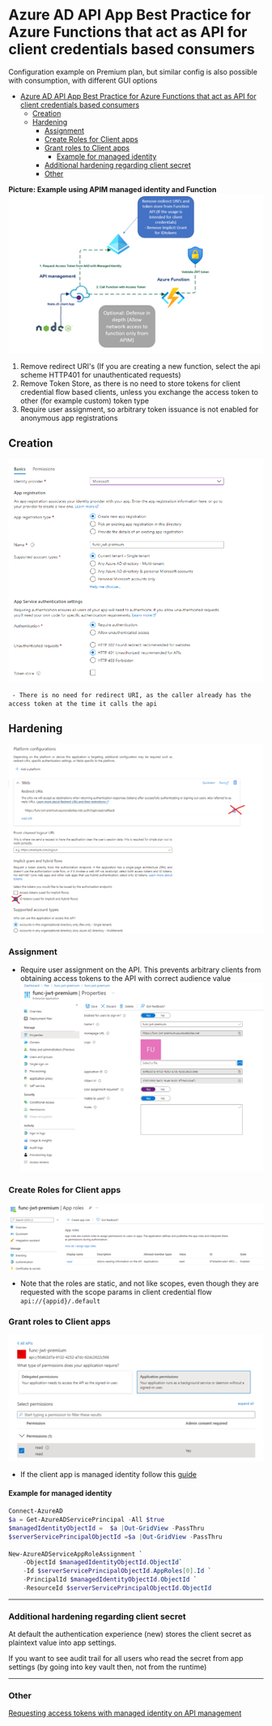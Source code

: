 # Azure AD API App Best Practice for Azure Functions that act as API for client credentials based consumers

Configuration example on Premium plan, but similar config is also possible with consumption, with different GUI options 

- [Azure AD API App Best Practice for Azure Functions that act as API for client credentials based consumers](#azure-ad-api-app-best-practice-for-azure-functions-that-act-as-api-for-client-credentials-based-consumers)
  - [Creation](#creation)
  - [Hardening](#hardening)
    - [Assignment](#assignment)
    - [Create Roles for Client apps](#create-roles-for-client-apps)
    - [Grant roles to Client apps](#grant-roles-to-client-apps)
      - [Example for managed identity](#example-for-managed-identity)
    - [Additional hardening regarding client secret](#additional-hardening-regarding-client-secret)
    - [Other](#other)

**Picture: Example using APIM managed identity and Function**
![img](img/apiHardening.png)

1. Remove redirect URI's (If you are creating a new function, select the api scheme HTTP401 for unauthenticated requests)
2. Remove Token Store, as there is no need to store tokens for client credential flow based clients, unless you exchange the access token to other (for example custom) token type
3. Require user assignment, so arbitrary token issuance is not enabled for anonymous app registrations 


## Creation
![img](img/appreg.png)

`` - There is no need for redirect URI, as the caller already has the access token at the time it calls the api``  

## Hardening 
![img](img/hardening.png)

### Assignment 
 - Require user assignment on the API. This prevents arbitrary clients from obtaining access tokens to the API with correct audience value
![img](img/assignment.png)

### Create Roles for Client apps 
![img](img/createRole.png)
- Note that the roles are static, and not like scopes, even though they are requested with the scope params in client credential flow `` api://{appid}/.default``


### Grant roles to Client apps
![img](img/grantRole.png)
- If the client app is managed identity follow this [guide](https://docs.microsoft.com/en-us/azure/active-directory/managed-identities-azure-resources/how-to-assign-app-role-managed-identity-powershell)

#### Example for managed identity
```powershell
Connect-AzureAD
$a = Get-AzureADServicePrincipal -All $true
$managedIdentityObjectId =  $a |Out-GridView -PassThru
$serverServicePrincipalObjectId =$a |Out-GridView -PassThru

New-AzureADServiceAppRoleAssignment `
    -ObjectId $managedIdentityObjectId.ObjectId`
    -Id $serverServicePrincipalObjectId.AppRoles[0].Id `
    -PrincipalId $managedIdentityObjectId.ObjectId `
    -ResourceId $serverServicePrincipalObjectId.ObjectId
``` 

--- 
### Additional hardening regarding client secret

At default the authentication experience (new) stores the client secret as plaintext value into app settings. 

If you want to see audit trail for all users who read the secret from app settings (by going into key vault then, not from the runtime) 


---

### Other 
[Requesting access tokens with managed identity on API management ](https://securecloud.blog/2021/02/11/azure-api-management-call-azure-functions-with-managed-identity/)
